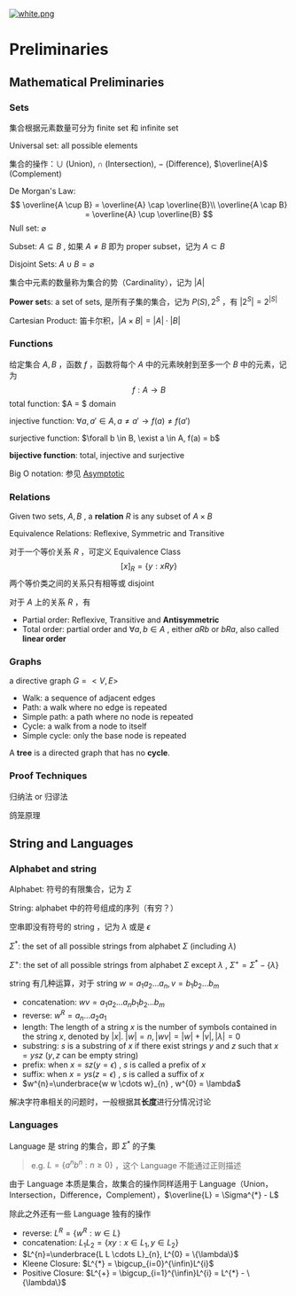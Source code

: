 [![white.png](https://i.loli.net/2019/04/11/5cae134487910.png)](https://github.com/i1123581321/NJU-open-resource)

# Preliminaries

## Mathematical Preliminaries

### Sets

集合根据元素数量可分为 finite set 和 infinite set

Universal set: all possible elements

集合的操作：$\cup$ (Union), $\cap$ (Intersection), $-$ (Difference), $\overline{A}$ (Complement)

De Morgan's Law: 
$$
\overline{A \cup B} = \overline{A} \cap \overline{B}\\
\overline{A \cap B} = \overline{A} \cup \overline{B}
$$
Null set: $\varnothing$

Subset: $A \subseteq B$ , 如果 $A \neq B$ 即为 proper subset，记为 $A \subset B$

Disjoint Sets: $A \cup B = \varnothing$

集合中元素的数量称为集合的势（Cardinality），记为 $|A|$

**Power set**s: a set of sets, 是所有子集的集合，记为 $P(S), 2^{S}$ ，有 $|2^{S}| = 2^{|S|}$

Cartesian Product: 笛卡尔积，$|A \times B| = |A| \cdot |B|$ 

### Functions

给定集合 $A, B$ ，函数 $f$ ，函数将每个 $A$ 中的元素映射到至多一个 $B$ 中的元素，记为
$$
f: A \to B
$$
total function: $A = $ domain

injective function: $\forall a, a' \in A, a \neq a' \to f(a) \neq f(a')$

surjective function: $\forall b \in B, \exist a \in A, f(a) = b$

**bijective function**: total, injective and surjective

Big O notation: 参见 [Asymptotic](https://i1123581321.github.io/NJU-open-resource/algorithm_design_and_analysis/notes/L_2.pdf)

### Relations

Given two sets, $A, B$ , a **relation** $R$ is any subset of $A \times B$

Equivalence Relations: Reflexive, Symmetric and Transitive

对于一个等价关系 $R$ ，可定义 Equivalence Class
$$
[x]_{R} = \{y: x R y\}
$$
两个等价类之间的关系只有相等或 disjoint

对于 $A$ 上的关系 $R$ ，有

* Partial order: Reflexive, Transitive and **Antisymmetric**
* Total order: partial order and $\forall a, b \in A$ , either $aRb$ or $bRa$, also called **linear order**

### Graphs

a directive graph $G = <V,E>$

* Walk: a sequence of adjacent edges
* Path: a walk where no edge is repeated
* Simple path: a path where no node is repeated
* Cycle: a walk from a node to itself
* Simple cycle: only the base node is repeated

A
**tree** is a directed graph that has no **cycle**.

### Proof Techniques

归纳法 or 归谬法

鸽笼原理

## String and Languages

### Alphabet and string

Alphabet: 符号的有限集合，记为 $\Sigma$

String: alphabet 中的符号组成的序列（有穷？）

空串即没有符号的 string ，记为 $\lambda$ 或是 $\epsilon$

$\Sigma^{*}$: the set of all possible strings from alphabet $\Sigma$ (including $\lambda$)

$\Sigma^{+}$: the set of all possible strings from alphabet $\Sigma$ except $\lambda$ , $\Sigma^{+} = \Sigma^{*} - \{\lambda\}$

string 有几种运算，对于 string $w = a_{1}a_{2}\dots a_{n}, v = b_{1}b_{2}\dots b_{m}$

* concatenation: $wv = a_{1}a_{2}\dots a_{n}b_{1}b_{2}\dots b_{m}$
* reverse: $w^{R} = a_n\dots a_{2}a_{1}$
* length: The length of a string $x$ is the number of
  symbols contained in the string $x$, denoted by $|x|$. $|w| = n, |wv| = |w| + |v|, |\lambda| = 0$
* substring: $s$ is a substring of $x$ if there exist strings $y$ and $z$ such that $x = ysz$ ($y, z$ can be empty string) 
* prefix: when $x = sz(y = \epsilon)$ , $s$ is called a prefix of $x$
* suffix: when $x = ys(z = \epsilon)$ , $s$ is called a suffix of $x$
* $w^{n}=\underbrace{w w \cdots w}_{n} , w^{0} = \lambda$

解决字符串相关的问题时，一般根据其**长度**进行分情况讨论

### Languages

Language 是 string 的集合，即 $\Sigma^{*}$ 的子集

> e.g. $L = \{a^{n}b^{n}:n \geqslant 0\}$ ，这个 Language 不能通过正则描述

由于 Language 本质是集合，故集合的操作同样适用于 Language（Union，Intersection，Difference，Complement），$\overline{L} = \Sigma^{*} - L$

除此之外还有一些 Language 独有的操作

* reverse: $L^{R} = \{w^{R} :w \in L\}$
* concatenation: $L_{1}L_{2} = \{xy: x \in L_{1}, y \in L_{2}\}$
* $L^{n}=\underbrace{L L \cdots L}_{n}, L^{0} = \{\lambda\}$
* Kleene Closure: $L^{*} = \bigcup_{i=0}^{\infin}L^{i}$
* Positive Closure: $L^{+} = \bigcup_{i=1}^{\infin}L^{i} = L^{*} - \{\lambda\}$